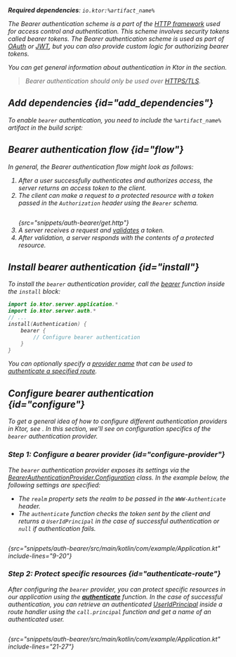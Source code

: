 [//]: # (title: Bearer authentication)

<show-structure for="chapter" depth="2"/>

<var name="artifact_name" value="ktor-server-auth"/>

<tldr>
<p>
<b>Required dependencies</b>: <code>io.ktor:%artifact_name%</code>
</p>
<var name="example_name" value="auth-bearer"/>
<include from="lib.topic" element-id="download_example"/>
<include from="lib.topic" element-id="native_server_supported"/>
</tldr>

The Bearer authentication scheme is a part of the [HTTP framework](https://developer.mozilla.org/en-US/docs/Web/HTTP/Authentication) used for access control and authentication. This scheme involves security tokens called bearer tokens. The Bearer authentication scheme is used as part of [OAuth](oauth.md) or [JWT](jwt.md), but you can also provide custom logic for authorizing bearer tokens.

You can get general information about authentication in Ktor in the [](authentication.md) section.

> Bearer authentication should only be used over [HTTPS/TLS](ssl.md).

## Add dependencies {id="add_dependencies"}
To enable `bearer` authentication, you need to include the `%artifact_name%` artifact in the build script:

<include from="lib.topic" element-id="add_ktor_artifact"/>

## Bearer authentication flow {id="flow"}

In general, the Bearer authentication flow might look as follows:

1. After a user successfully authenticates and authorizes access, the server returns an access token to the client.
2. The client can make a request to a protected resource with a token passed in the `Authorization` header using the `Bearer` schema.
   ```HTTP
   ```
   {src="snippets/auth-bearer/get.http"}
3. A server receives a request and [validates](#configure) a token.
4. After validation, a server responds with the contents of a protected resource.




## Install bearer authentication {id="install"}
To install the `bearer` authentication provider, call the [bearer](https://api.ktor.io/ktor-server/ktor-server-plugins/ktor-server-auth/io.ktor.server.auth/bearer.html) function inside the `install` block:

```kotlin
import io.ktor.server.application.*
import io.ktor.server.auth.*
// ...
install(Authentication) {
    bearer {
        // Configure bearer authentication
    }
}
```

You can optionally specify a [provider name](authentication.md#provider-name) that can be used to [authenticate a specified route](#authenticate-route).

## Configure bearer authentication {id="configure"}

To get a general idea of how to configure different authentication providers in Ktor, see [](authentication.md#configure). In this section, we'll see on configuration specifics of the `bearer` authentication provider. 

### Step 1: Configure a bearer provider {id="configure-provider"}

The `bearer` authentication provider exposes its settings via the [BearerAuthenticationProvider.Configuration](https://api.ktor.io/ktor-server/ktor-server-plugins/ktor-server-auth/io.ktor.server.auth/-bearer-authentication-provider/-config/index.html) class. In the example below, the following settings are specified:
* The `realm` property sets the realm to be passed in the `WWW-Authenticate` header.
* The `authenticate` function checks the token sent by the client and returns a `UserIdPrincipal` in the case of successful authentication or `null` if authentication fails.

```kotlin
```
{src="snippets/auth-bearer/src/main/kotlin/com/example/Application.kt" include-lines="9-20"}


### Step 2: Protect specific resources {id="authenticate-route"}

After configuring the `bearer` provider, you can protect specific resources in our application using the **[authenticate](authentication.md#authenticate-route)** function. In the case of successful authentication, you can retrieve an authenticated [UserIdPrincipal](https://api.ktor.io/ktor-server/ktor-server-plugins/ktor-server-auth/io.ktor.server.auth/-user-id-principal/index.html) inside a route handler using the `call.principal` function and get a name of an authenticated user.

```kotlin
```
{src="snippets/auth-bearer/src/main/kotlin/com/example/Application.kt" include-lines="21-27"}
